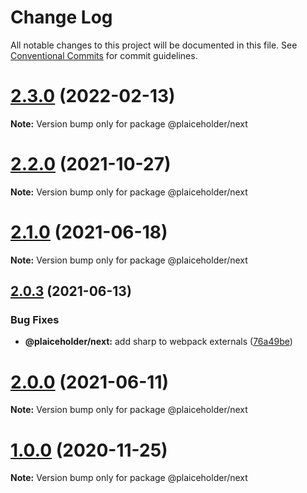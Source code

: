 # Change Log

All notable changes to this project will be documented in this file.
See [Conventional Commits](https://conventionalcommits.org) for commit guidelines.

# [2.3.0](https://github.com/joe-bell/plaiceholder/compare/v2.2.0...v2.3.0) (2022-02-13)

**Note:** Version bump only for package @plaiceholder/next

# [2.2.0](https://github.com/joe-bell/plaiceholder/compare/v2.1.0...v2.2.0) (2021-10-27)

**Note:** Version bump only for package @plaiceholder/next

# [2.1.0](https://github.com/joe-bell/plaiceholder/compare/v2.0.3...v2.1.0) (2021-06-18)

**Note:** Version bump only for package @plaiceholder/next

## [2.0.3](https://github.com/joe-bell/plaiceholder/compare/v2.0.2...v2.0.3) (2021-06-13)

### Bug Fixes

- **@plaiceholder/next:** add sharp to webpack externals ([76a49be](https://github.com/joe-bell/plaiceholder/commit/76a49befa385133ecb7171409c347561088bd0e8))

# [2.0.0](https://github.com/joe-bell/plaiceholder/compare/v1.0.0...v2.0.0) (2021-06-11)

**Note:** Version bump only for package @plaiceholder/next

# [1.0.0](https://github.com/joe-bell/plaiceholder/compare/v0.2.0...v1.0.0) (2020-11-25)

**Note:** Version bump only for package @plaiceholder/next
